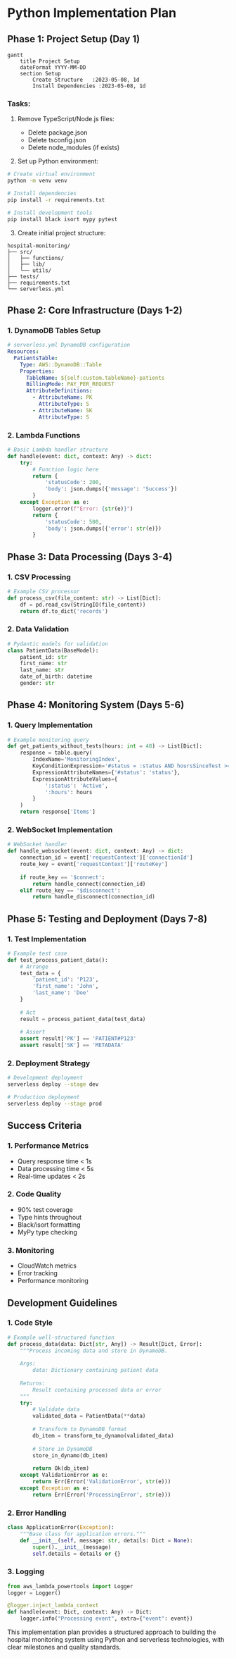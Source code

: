 # Python Implementation Plan

## Phase 1: Project Setup (Day 1)

```mermaid
gantt
    title Project Setup
    dateFormat YYYY-MM-DD
    section Setup
        Create Structure   :2023-05-08, 1d
        Install Dependencies :2023-05-08, 1d
```

### Tasks:
1. Remove TypeScript/Node.js files:
   - Delete package.json
   - Delete tsconfig.json
   - Delete node_modules (if exists)

2. Set up Python environment:
```bash
# Create virtual environment
python -m venv venv

# Install dependencies
pip install -r requirements.txt

# Install development tools
pip install black isort mypy pytest
```

3. Create initial project structure:
```
hospital-monitoring/
├── src/
│   ├── functions/
│   ├── lib/
│   └── utils/
├── tests/
├── requirements.txt
└── serverless.yml
```

## Phase 2: Core Infrastructure (Days 1-2)

### 1. DynamoDB Tables Setup
```yaml
# serverless.yml DynamoDB configuration
Resources:
  PatientsTable:
    Type: AWS::DynamoDB::Table
    Properties:
      TableName: ${self:custom.tableName}-patients
      BillingMode: PAY_PER_REQUEST
      AttributeDefinitions:
        - AttributeName: PK
          AttributeType: S
        - AttributeName: SK
          AttributeType: S
```

### 2. Lambda Functions
```python
# Basic Lambda handler structure
def handle(event: dict, context: Any) -> dict:
    try:
        # Function logic here
        return {
            'statusCode': 200,
            'body': json.dumps({'message': 'Success'})
        }
    except Exception as e:
        logger.error(f"Error: {str(e)}")
        return {
            'statusCode': 500,
            'body': json.dumps({'error': str(e)})
        }
```

## Phase 3: Data Processing (Days 3-4)

### 1. CSV Processing
```python
# Example CSV processor
def process_csv(file_content: str) -> List[Dict]:
    df = pd.read_csv(StringIO(file_content))
    return df.to_dict('records')
```

### 2. Data Validation
```python
# Pydantic models for validation
class PatientData(BaseModel):
    patient_id: str
    first_name: str
    last_name: str
    date_of_birth: datetime
    gender: str
```

## Phase 4: Monitoring System (Days 5-6)

### 1. Query Implementation
```python
# Example monitoring query
def get_patients_without_tests(hours: int = 48) -> List[Dict]:
    response = table.query(
        IndexName='MonitoringIndex',
        KeyConditionExpression='#status = :status AND hoursSinceTest >= :hours',
        ExpressionAttributeNames={'#status': 'status'},
        ExpressionAttributeValues={
            ':status': 'Active',
            ':hours': hours
        }
    )
    return response['Items']
```

### 2. WebSocket Implementation
```python
# WebSocket handler
def handle_websocket(event: dict, context: Any) -> dict:
    connection_id = event['requestContext']['connectionId']
    route_key = event['requestContext']['routeKey']
    
    if route_key == '$connect':
        return handle_connect(connection_id)
    elif route_key == '$disconnect':
        return handle_disconnect(connection_id)
```

## Phase 5: Testing and Deployment (Days 7-8)

### 1. Test Implementation
```python
# Example test case
def test_process_patient_data():
    # Arrange
    test_data = {
        'patient_id': 'P123',
        'first_name': 'John',
        'last_name': 'Doe'
    }
    
    # Act
    result = process_patient_data(test_data)
    
    # Assert
    assert result['PK'] == 'PATIENT#P123'
    assert result['SK'] == 'METADATA'
```

### 2. Deployment Strategy
```bash
# Development deployment
serverless deploy --stage dev

# Production deployment
serverless deploy --stage prod
```

## Success Criteria

### 1. Performance Metrics
- Query response time < 1s
- Data processing time < 5s
- Real-time updates < 2s

### 2. Code Quality
- 90% test coverage
- Type hints throughout
- Black/isort formatting
- MyPy type checking

### 3. Monitoring
- CloudWatch metrics
- Error tracking
- Performance monitoring

## Development Guidelines

### 1. Code Style
```python
# Example well-structured function
def process_data(data: Dict[str, Any]) -> Result[Dict, Error]:
    """Process incoming data and store in DynamoDB.
    
    Args:
        data: Dictionary containing patient data
        
    Returns:
        Result containing processed data or error
    """
    try:
        # Validate data
        validated_data = PatientData(**data)
        
        # Transform to DynamoDB format
        db_item = transform_to_dynamo(validated_data)
        
        # Store in DynamoDB
        store_in_dynamo(db_item)
        
        return Ok(db_item)
    except ValidationError as e:
        return Err(Error('ValidationError', str(e)))
    except Exception as e:
        return Err(Error('ProcessingError', str(e)))
```

### 2. Error Handling
```python
class ApplicationError(Exception):
    """Base class for application errors."""
    def __init__(self, message: str, details: Dict = None):
        super().__init__(message)
        self.details = details or {}
```

### 3. Logging
```python
from aws_lambda_powertools import Logger
logger = Logger()

@logger.inject_lambda_context
def handle(event: Dict, context: Any) -> Dict:
    logger.info("Processing event", extra={"event": event})
```

This implementation plan provides a structured approach to building the hospital monitoring system using Python and serverless technologies, with clear milestones and quality standards.